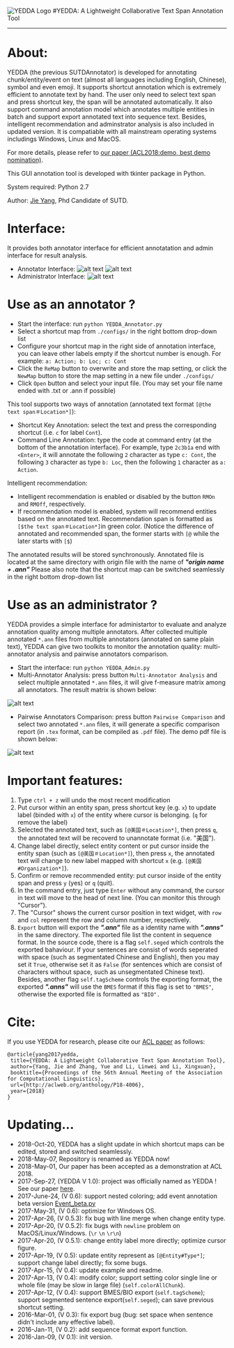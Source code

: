 ![YEDDA Logo](https://github.com/jiesutd/YEDDA/blob/master/YEDDAlogo.png) #YEDDA: A Lightweight Collaborative Text Span Annotation Tool

--------------------------------------------------------------------------------

About:
====
YEDDA (the previous SUTDAnnotator) is developed for annotating chunk/entity/event on text (almost all languages including English, Chinese), symbol and even emoji. It supports shortcut annotation which is extremely efficient to annotate text by hand. The user only need to select text span and press shortcut key, the span will be annotated automatically. It also support command annotation model which annotates multiple entities in batch and support export annotated text into sequence text. Besides, intelligent recommendation and adminstrator analysis is also included in updated version. It is compatiable with all mainstream operating systems includings Windows, Linux and MacOS. 

For more details, please refer to [our paper (ACL2018:demo, best demo nomination)](https://arxiv.org/pdf/1711.03759.pdf).

This GUI annotation tool is developed with tkinter package in Python. 

System required: Python 2.7

Author: [Jie Yang](https://jiesutd.github.io), Phd Candidate of SUTD.

Interface:
====
It provides both annotator interface for efficient annotatation and admin interface for result analysis.
* Annotator Interface:
 ![alt text](EnglishInterface.png "English Interface demo")
 ![alt text](ChineseInterface.png "Chinese Interface demo")
* Administrator Interface:
 ![alt text](AdminInterface.png "Administrator Interface demo")

Use as an annotator ?
====
* Start the interface: run `python YEDDA_Annotator.py`
* Select a shortcut map from `./configs/` in the right bottom drop-down list
* Configure your shortcut map in the right side of annotation interface, you can leave other labels empty if the shortcut number is enough. For example: `a: Action; b: Loc; c: Cont`
* Click the `ReMap` button to overwrite and store the map setting, or click the `NewMap` button to store the map setting in a new file under `./configs/`
* Click `Open` button and select your input file. (You may set your file name ended with .txt or .ann if possible)

This tool supports two ways of annotation (annotated text format `[@the text span＃Location*]`):
* Shortcut Key Annotation: select the text and press the corresponding shortcut (i.e. `c` for label `Cont`).
* Command Line Annotation: type the code at command entry (at the bottom of the annotation interface). For example, type `2c3b1a` end with `<Enter>`, it will annotate the following `2` character as type `c: Cont`, the following `3` character as type `b: Loc`, then the following `1` character as  `a: Action`.

Intelligent recommendation:
* Intelligent recommendation is enabled or disabled by the button `RMOn` and `RMOff`, respectively.
* If recommendation model is enabled, system will recommend entities based on the annotated text. Recommendation span is formatted as  `[$the text span＃Location*]`in green color. (Notice the difference of annotated and recommended span, the former starts with `[@` while the later starts with `[$`)

The annotated results will be stored synchronously. Annotated file is located at the same directory with origin file with the name of ***"origin name + .ann"***
Please also note that the shortcut map can be switched seamlessly in the right bottom drop-down list

Use as an administrator ?
====
YEDDA provides a simple interface for administartor to evaluate and analyze annotation quality among multiple annotators. After collected multiple annotated `*.ann` files from multiple annotators (annotated on same plain text), YEDDA can give two toolkits to monitor the annotation quality: multi-annotator analysis and pairwise annotators comparison.
* Start the interface: run `python YEDDA_Admin.py`
* Multi-Annotator Analysis: press button `Multi-Annotator Analysis` and select multiple annotated `*.ann` files, it will give f-measure matrix among all annotators. The result matrix is shown below:

 ![alt text](resultMatrix.png "Result Maxtix")
* Pairwise Annotators Comparison: press button `Pairwise Comparison` and select two annotated `*.ann` files, it will generate a specific comparison report (in `.tex` format, can be compiled as `.pdf` file). The demo pdf file is shown below:

![alt text](detailReport.png "Detail Report")


Important features:
=====
1. Type `ctrl + z` will undo  the most recent modification
2. Put cursor within an entity span, press shortcut key (e.g. `x`) to update label (binded with `x`) of the entity where cursor is belonging. (`q` for remove the label)
3. Selected the annotated text, such as `[@美国＃Location*]`, then press `q`, the annotated text will be recoverd to unannotate format (i.e. "美国").
4. Change label directly, select entity content or put cursor inside the entity span (such as `[@美国＃Location*]`), then press `x`, the annotated text will change to new label mapped with shortcut `x` (e.g. `[@美国#Organization*]`).
5. Confirm or remove recommended entity: put cursor inside of the entity span and press `y` (yes) or `q` (quit).
6. In the command entry, just type `Enter` without any command, the cursor in text will move to the head of next line. (You can monitor this through "Cursor").
7. The "Cursor" shows the current cursor position in text widget, with `row` and `col` represent the row and column number, respectively.
8. `Export` button will export the ***".ann"*** file as a identity name with ***".anns"*** in the same directory. The exported file list the content in sequence format. In the source code, there is a flag `self.seged` which controls the exported bahaviour. If your sentences are consist of words seperated with space (such as segmentated Chinese and English), then you may set it `True`, otherwise set it as `False` (for sentences which are consist of characters without space, such as unsegmentated Chinese text). Besides, another flag `self.tagScheme` controls the exporting format, the exported ***".anns"*** will use the `BMES` format if this flag is set to `"BMES"`, otherwise the exported file is formatted as `"BIO".`


Cite: 
========
If you use YEDDA for research, please cite our [ACL paper](https://arxiv.org/pdf/1711.03759.pdf) as follows:

    @article{yang2017yedda,  
     title={YEDDA: A Lightweight Collaborative Text Span Annotation Tool},  
     author={Yang, Jie and Zhang, Yue and Li, Linwei and Li, Xingxuan},  
     booktitle={Proceedings of the 56th Annual Meeting of the Association for Computational Linguistics},
     url={http://aclweb.org/anthology/P18-4006},
     year={2018}  
    } 


Updating...
====
* 2018-Oct-20, YEDDA has a slight update in which shortcut maps can be edited, stored and switched seamlessly.
* 2018-May-07, Repository is renamed as YEDDA now!
* 2018-May-01, Our paper has been accepted as a demonstration at ACL 2018.
* 2017-Sep-27, (YEDDA V 1.0): project was officially named as YEDDA ! See our paper [here](https://arxiv.org/pdf/1711.03759.pdf).
* 2017-June-24, (V 0.6): support nested coloring; add event annotation beta version [Event_beta.py](Event_beta.py)
* 2017-May-31, (V 0.6): optimize for Windows OS.
* 2017-Apr-26, (V 0.5.3): fix bug with line merge when change entity type.
* 2017-Apr-20, (V 0.5.2): fix bugs with `newline` problem on MacOS/Linux/Windows. (`\r` `\n` `\r\n`)
* 2017-Apr-20, (V 0.5.1): change entity label more directly; optimize cursor figure.
* 2017-Apr-19, (V 0.5): update entity represent as `[@Entity#Type*]`; support change label directly; fix some bugs.
* 2017-Apr-15, (V 0.4): update example and readme.
* 2017-Apr-13, (V 0.4): modify color; support setting color single line or whole file (may be slow in large file) (`self.colorAllChunk`).
* 2017-Apr-12, (V 0.4): support BMES/BIO export (`self.tagScheme`); support segmented sentence export(`self.seged`); can save previous shortcut setting.
* 2016-Mar-01, (V 0.3): fix export bug (bug: set space when sentence didn't include any effective label).
* 2016-Jan-11, (V 0.2): add sequence format export function.
* 2016-Jan-09, (V 0.1): init version.
